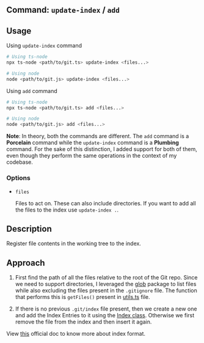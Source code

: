 ## Command: `update-index` / `add`

## Usage

Using `update-index` command

```bash
# Using ts-node
npx ts-node <path/to/git.ts> update-index <files...>

# Using node
node <path/to/git.js> update-index <files...>
```

Using `add` command

```bash
# Using ts-node
npx ts-node <path/to/git.ts> add <files...>

# Using node
node <path/to/git.js> add <files...>
```

**Note**: In theory, both the commands are different.
The `add` command is a **Porcelain** command while the `update-index` command is a **Plumbing** command.
For the sake of this distinction, I added support for both of them, even though they perform the same operations in the context of my codebase.

### Options

- `files`

  Files to act on. These can also include directories. If you want to add all the files to the index use `update-index .`.

## Description

Register file contents in the working tree to the index.

## Approach

1. First find the path of all the files relative to the root of the Git repo. Since we need to support directories, I leveraged the [glob](https://www.npmjs.com/package/glob) package to list files while also excluding the files present in the `.gitignore` file. The function that performs this is `getFiles()` present in [utils.ts](../utils.ts) file.

2. If there is no previous `.git/index` file present, then we create a new one and add the Index Entries to it using the [Index class](../objects/index.ts). Otherwise we first remove the file from the index and then insert it again.

View [this](https://github.com/git/git/blob/867b1c1bf68363bcfd17667d6d4b9031fa6a1300/Documentation/technical/index-format) official doc to know more about index format.
